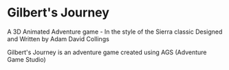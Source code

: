 # Gilbert's Journey
A 3D Animated Adventure game - In the style of the Sierra classic
Designed and Written by Adam David Collings

Gilbert's Journey is an adventure game created using AGS (Adventure Game Studio)


